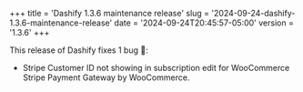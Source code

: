+++
title = 'Dashify 1.3.6 maintenance release'
slug = '2024-09-24-dashify-1.3.6-maintenance-release'
date = '2024-09-24T20:45:57-05:00'
version = '1.3.6'
+++

This release of Dashify fixes 1 bug 🐞:

- Stripe Customer ID not showing in subscription edit for WooCommerce Stripe Payment Gateway by WooCommerce.
